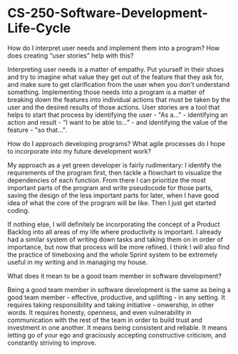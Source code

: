 # CS-250-Software-Development-Life-Cycle

How do I interpret user needs and implement them into a program? How does creating “user stories” help with this?

Interpreting user needs is a matter of empathy. Put yourself in their shoes and try to imagine what value they get out of the feature that they ask for, and make sure to get clarification from the user when you don't understand something. Implementing those needs into a program is a matter of breaking down the features into individual actions that must be taken by the user and the desired results of those actions. User stories are a tool that helps to start that process by identifying the user - "As a..." - identifying an action and result - "I want to be able to..." - and identifying the value of the feature - "so that...". 

How do I approach developing programs? What agile processes do I hope to incorporate into my future development work?

My approach as a yet green developer is fairly rudimentary: I identify the requirements of the program first, then tackle a flowchart to visualize the dependencies of each function. From there I can prioritize the most important parts of the program and write pseudocode for those parts, saving the design of the less important parts for later, when I have good idea of what the core of the program will be like. Then I just get started coding.

If nothing else, I will definitely be incorporating the concept of a Product Backlog into all areas of my life where productivity is important. I already had a similar system of writing down tasks and taking them on in order of importance, but now that process will be more refined. I think I will also find the practice of timeboxing and the whole Sprint system to be extremely useful in my writing and in managing my house. 

What does it mean to be a good team member in software development?

Being a good team member in software development is the same as being a good team member - effective, productive, and uplifting - in any setting. It requires taking responsibility and taking initiative - onwership, in other words. It requires honesty, openness, and even vulnerability in communication with the rest of the team in order to build trust and investment in one another. It means being consistent and reliable. It means letting go of your ego and graciously accepting constructive criticism, and constantly striving to improve. 
